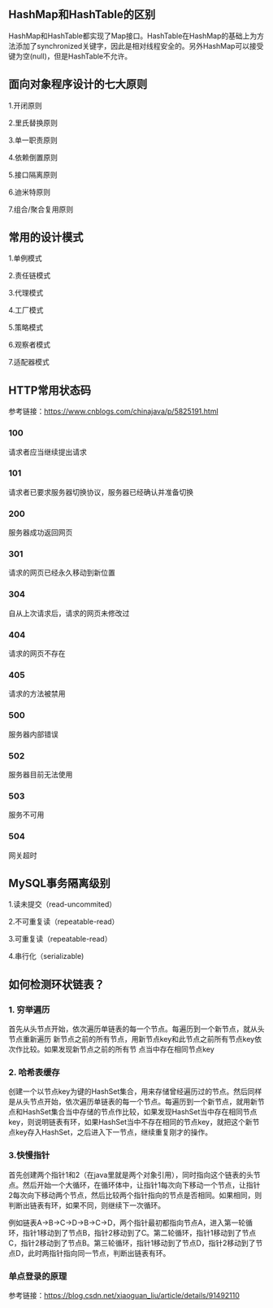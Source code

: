 ## HashMap和HashTable的区别

HashMap和HashTable都实现了Map接口。HashTable在HashMap的基础上为方法添加了synchronized关键字，因此是相对线程安全的。另外HashMap可以接受键为空(null)，但是HashTable不允许。



## 面向对象程序设计的七大原则

1.开闭原则

2.里氏替换原则

3.单一职责原则

4.依赖倒置原则

5.接口隔离原则

6.迪米特原则

7.组合/聚合复用原则



## 常用的设计模式

1.单例模式

2.责任链模式

3.代理模式

4.工厂模式

5.策略模式

6.观察者模式

7.适配器模式



## HTTP常用状态码

参考链接：https://www.cnblogs.com/chinajava/p/5825191.html

### 100

请求者应当继续提出请求

### 101

请求者已要求服务器切换协议，服务器已经确认并准备切换

### 200

服务器成功返回网页

### 301

请求的网页已经永久移动到新位置

### 304

自从上次请求后，请求的网页未修改过

### 404

请求的网页不存在

### 405

请求的方法被禁用

### 500

服务器内部错误

### 502

服务器目前无法使用

### 503

服务不可用

### 504

网关超时



## MySQL事务隔离级别

1.读未提交（read-uncommited）

2.不可重复读（repeatable-read）

3.可重复读（repeatable-read）

4.串行化（serializable)



## 如何检测环状链表？

### 1. 穷举遍历

首先从头节点开始，依次遍历单链表的每一个节点。每遍历到一个新节点，就从头节点重新遍历 新节点之前的所有节点，用新节点key和此节点之前所有节点key依次作比较。如果发现新节点之前的所有节 点当中存在相同节点key

### 2. 哈希表缓存

创建一个以节点key为键的HashSet集合，用来存储曾经遍历过的节点。然后同样是从头节点开始，依次遍历单链表的每一个节点。每遍历到一个新节点，就用新节点和HashSet集合当中存储的节点作比较，如果发现HashSet当中存在相同节点key，则说明链表有环，如果HashSet当中不存在相同的节点key，就把这个新节点key存入HashSet，之后进入下一节点，继续重复刚才的操作。

### 3.快慢指针

首先创建两个指针1和2（在java里就是两个对象引用），同时指向这个链表的头节点。然后开始一个大循环，在循环体中，让指针1每次向下移动一个节点，让指针2每次向下移动两个节点，然后比较两个指针指向的节点是否相同。如果相同，则判断出链表有环，如果不同，则继续下一次循环。

例如链表A->B->C->D->B->C->D，两个指针最初都指向节点A，进入第一轮循环，指针1移动到了节点B，指针2移动到了C。第二轮循环，指针1移动到了节点C，指针2移动到了节点B。第三轮循环，指针1移动到了节点D，指针2移动到了节点D，此时两指针指向同一节点，判断出链表有环。



### 单点登录的原理

参考链接：https://blog.csdn.net/xiaoguan_liu/article/details/91492110

